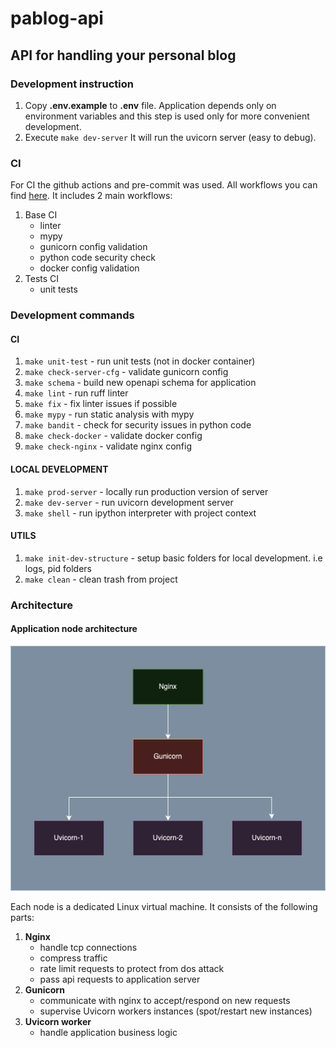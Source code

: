 # pablog-api

## API for handling your personal blog

### Development instruction

1) Copy **.env.example** to **.env** file. Application depends only on environment variables and this step is used
only for more convenient development.
2) Execute ```make dev-server``` It will run the uvicorn server (easy to debug).


### CI

For CI the github actions and pre-commit was used. All workflows you can find [here](https://github.com/paveleroshkinweb/pablog-api/tree/main/.github/workflows).
It includes 2 main workflows:
1) Base CI 
   * linter
   * mypy
   * gunicorn config validation
   * python code security check
   * docker config validation
2) Tests CI
   * unit tests


### Development commands
#### CI
1) ```make unit-test``` - run unit tests (not in docker container)
2) ```make check-server-cfg``` - validate gunicorn config
3) ```make schema``` - build new openapi schema for application
4) ```make lint``` - run ruff linter
5) ```make fix``` - fix linter issues if possible
6) ```make mypy``` - run static analysis with mypy
7) ```make bandit``` - check for security issues in python code
8) ```make check-docker``` - validate docker config
9) ```make check-nginx``` - validate nginx config

#### LOCAL DEVELOPMENT
1) ```make prod-server``` - locally run production version of server
2) ```make dev-server``` - run uvicorn development server
3) ```make shell``` - run ipython interpreter with project context

#### UTILS
1) ```make init-dev-structure``` - setup basic folders for local development. i.e logs, pid folders
2) ```make clean``` - clean trash from project


### Architecture

#### Application node architecture

![Node structure img](https://github.com/paveleroshkinweb/pablog-api/blob/main/docs/architecture/img/node.drawio.png)

Each node is a dedicated Linux virtual machine. It consists of the following parts:
1) **Nginx**
   * handle tcp connections
   * compress traffic
   * rate limit requests to protect from dos attack
   * pass api requests to application server
2) **Gunicorn**
   * communicate with nginx to accept/respond on new requests
   * supervise Uvicorn workers instances (spot/restart new instances)
3) **Uvicorn worker**
   * handle application business logic
